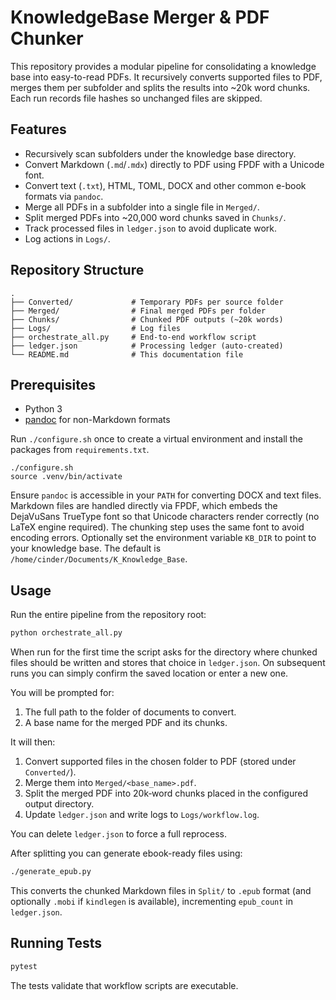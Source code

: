 # KnowledgeBase Merger & PDF Chunker

This repository provides a modular pipeline for consolidating a knowledge base into easy-to-read PDFs. It recursively converts supported files to PDF, merges them per subfolder and splits the results into ~20k word chunks. Each run records file hashes so unchanged files are skipped.

## Features

- Recursively scan subfolders under the knowledge base directory.
- Convert Markdown (`.md`/`.mdx`) directly to PDF using FPDF with a Unicode font.
- Convert text (`.txt`), HTML, TOML, DOCX and other common e-book formats via `pandoc`.
- Merge all PDFs in a subfolder into a single file in `Merged/`.
- Split merged PDFs into ~20,000 word chunks saved in `Chunks/`.
- Track processed files in `ledger.json` to avoid duplicate work.
- Log actions in `Logs/`.

## Repository Structure

```text
.
├── Converted/             # Temporary PDFs per source folder
├── Merged/                # Final merged PDFs per folder
├── Chunks/                # Chunked PDF outputs (~20k words)
├── Logs/                  # Log files
├── orchestrate_all.py     # End-to-end workflow script
├── ledger.json            # Processing ledger (auto-created)
└── README.md              # This documentation file
```

## Prerequisites

- Python 3
- [pandoc](https://pandoc.org/installing.html) for non-Markdown formats

Run `./configure.sh` once to create a virtual environment and install the
packages from `requirements.txt`.

```
./configure.sh
source .venv/bin/activate
```

Ensure `pandoc` is accessible in your `PATH` for converting DOCX and text files. Markdown files are handled directly via FPDF, which embeds the DejaVuSans TrueType font so that Unicode characters render correctly (no LaTeX engine required). The chunking step uses the same font to avoid encoding errors. Optionally set the environment variable `KB_DIR` to point to your knowledge base. The default is `/home/cinder/Documents/K_Knowledge_Base`.

## Usage

Run the entire pipeline from the repository root:

```bash
python orchestrate_all.py
```

When run for the first time the script asks for the directory where chunked
files should be written and stores that choice in `ledger.json`. On subsequent
runs you can simply confirm the saved location or enter a new one.

You will be prompted for:
1. The full path to the folder of documents to convert.
2. A base name for the merged PDF and its chunks.

It will then:
1. Convert supported files in the chosen folder to PDF (stored under `Converted/`).
2. Merge them into `Merged/<base_name>.pdf`.
3. Split the merged PDF into 20k‑word chunks placed in the configured output directory.
4. Update `ledger.json` and write logs to `Logs/workflow.log`.

You can delete `ledger.json` to force a full reprocess.

After splitting you can generate ebook-ready files using:

```bash
./generate_epub.py
```

This converts the chunked Markdown files in `Split/` to `.epub` format (and
optionally `.mobi` if `kindlegen` is available), incrementing `epub_count` in
`ledger.json`.

## Running Tests

```bash
pytest
```

The tests validate that workflow scripts are executable.
